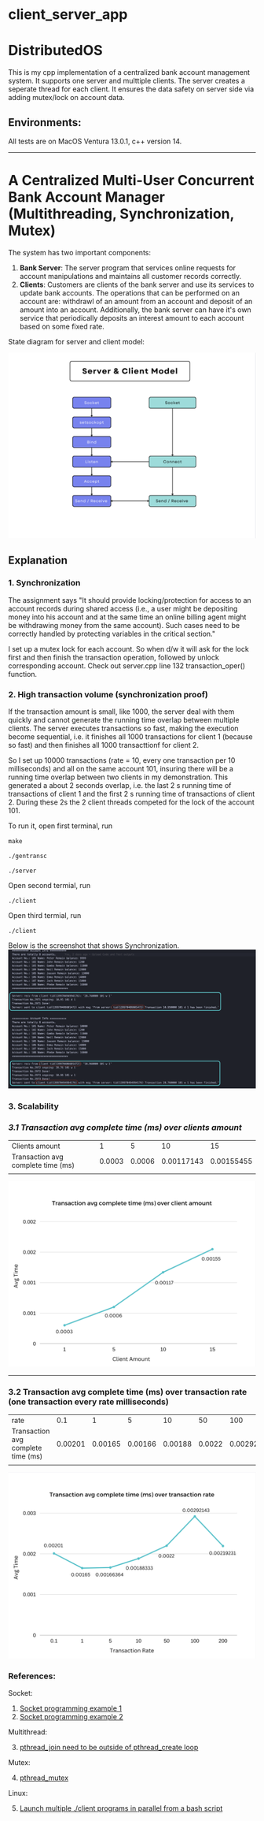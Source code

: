 # client_server_app

# DistributedOS

This is my cpp implementation of a centralized bank account management system. It supports one server and multtiple clients. The server creates a seperate thread for each client. It ensures the data safety on server side via adding mutex/lock on account data.


## Environments:

All tests are on MacOS Ventura 13.0.1, c++ version 14.

---

# A Centralized Multi-User Concurrent Bank Account Manager (Multithreading, Synchronization, Mutex)

The system has two important components:
1. **Bank Server**:
The server program that services online requests for account manipulations and maintains all customer records correctly.
2. **Clients**:
Customers are clients of the bank server and use its services to update bank accounts. The operations that can be performed on an account are: withdrawl of an amount from an account and deposit of an amount into an account. Additionally, the bank server can have it's own service that periodically deposits an interest amount to each account based on some fixed rate.

State diagram for server and client model:

![](./docs/server_client_model.png)

## Explanation

### **1. Synchronization**

The assignment says "It should provide locking/protection for access to an account records during shared access (i.e., a user might be depositing money into his account and at the same time an online billing agent might be withdrawing money from the same account). Such cases need to be correctly handled by protecting variables in the critical section."

I set up a mutex lock for each account. So when d/w it will ask for the lock first and then finish the transaction operation, followed by unlock corresponding account. Check out server.cpp line 132 transaction_oper() function.


### **2. High transaction volume (synchronization proof)**

If the transaction amount is small, like 1000, the server deal with them quickly and cannot generate the running time overlap between  multiple clients. The server executes transactions so fast, making the execution become sequential, i.e. it finishes all 1000 transactions for client 1 (because so fast) and then finishes all 1000 transacttionf for client 2.

So I set up 10000 transactions (rate = 10, every one transaction per 10 milliseconds) and all on the  same account 101, insuring there will be a running time overlap between two clients in my demonstration. This generated a about 2 seconds overlap, i.e. the last 2 s running time of transactions of client 1 and the first 2 s running time of transactions of client 2. During these 2s the 2 client threads competed for the lock of the account 101.


To run it, open first terminal, run
```linux
make
```
```linux
./gentransc
```
```linux
./server
```

Open second termial, run
```linux
./client
```

Open third termial, run
```linux
./client
```

Below is the screenshot that shows Synchronization.
![](./docs/server_logs_synchronization_example.png)

### **3. Scalability**

### ***3.1 Transaction avg complete time (ms) over clients amount***

||||||
|-|-|-|-|-|
|Clients amount|1|5|10|15
|Transaction avg complete time (ms)|0.0003|0.0006|0.00117143|0.00155455|
||

![](./docs/scalability_01.png)

---

### **3.2 Transaction avg complete time (ms) over transaction rate (one transaction every rate milliseconds)**

|||||||||
|-|-|-|-|-|-|-|-|
|rate|0.1|1|5|10|50|100|200|
|Transaction avg complete time (ms)|0.00201|0.00165|0.00166|0.00188|0.0022|0.00292|0.00219|
||

![](./docs/scalability_02.png)


### References:

Socket:

1. [Socket programming example 1](https://www.geeksforgeeks.org/socket-programming-cc/?ref=lbp)
2. [Socket programming example 2](https://stackoverflow.com/a/69309213/9593219)

Multithread:

3. [pthread_join need to be outside of pthread_create loop](https://stackoverflow.com/questions/38153680/integrating-pthread-create-and-pthread-join-in-the-same-loop)

Mutex:

4. [pthread_mutex](https://stackoverflow.com/questions/34100575/c-using-mutex-in-multithreaded-client-and-server)

Linux:

5. [Launch multiple ./client programs in parallel from a bash script](https://stackoverflow.com/a/3004814/9593219)
